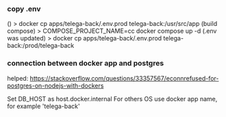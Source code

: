 ### copy .env

() > docker cp apps/telega-back/.env.prod telega-back:/usr/src/app
(build compose) > COMPOSE_PROJECT_NAME=cc docker compose up -d
(.env was updated) > docker cp apps/telega-back/.env.prod telega-back:/prod/telega-back

### connection between docker app and postgres

helped: https://stackoverflow.com/questions/33357567/econnrefused-for-postgres-on-nodejs-with-dockers

Set DB_HOST as host.docker.internal
For others OS use docker app name, for example 'telega-back'

